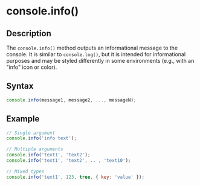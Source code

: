 # console.info()

## Description
The `console.info()` method outputs an informational message to the console. It is similar to `console.log()`, but it is intended for informational purposes and may be styled differently in some environments (e.g., with an "info" icon or color).

## Syntax
``` javascript
console.info(message1, message2, ..., messageN);
```

## Example
``` javascript linenums="1"
// Single argument
console.info('info text');

// Multiple arguments
console.info('text1', 'text2');
console.info('text1', 'text2', .. , 'text10');

// Mixed types
console.info('text1', 123, true, { key: 'value' });
``` 
